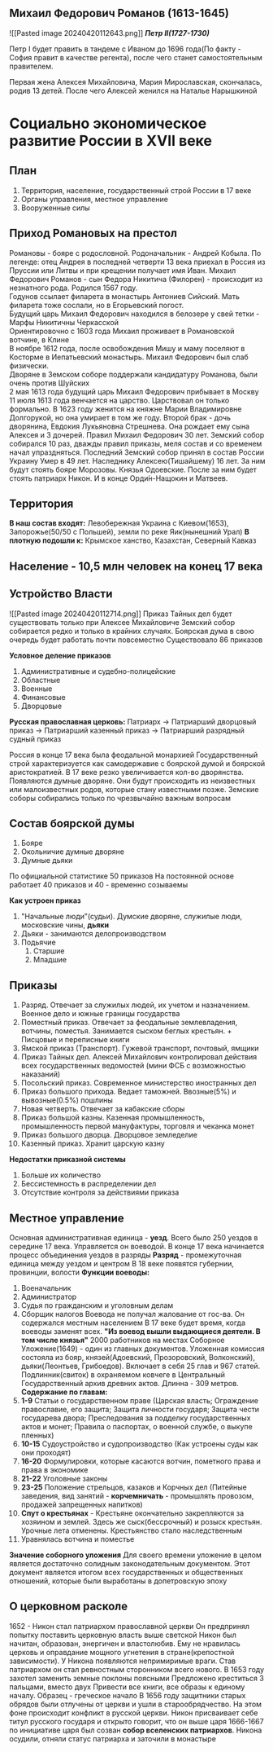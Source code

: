 ## Михаил Федорович Романов (1613-1645)
![[Pasted image 20240420112643.png]]
***Петр II(1727-1730)***

Петр I будет править в тандеме с Иваном до 1696 года(По факту - София правит в качестве регента), после чего станет самостоятельным правителем.

Первая жена Алексея Михайловича, Мария Мирославская, скончалась, родив 13 детей. После чего Алексей женился на Наталье Нарышкиной

# Социально экономическое развитие России в XVII веке

## План

1.  Территория, население, государственный строй России в 17 веке
2.  Органы управления, местное управление
3.  Вооруженные силы

## Приход Романовых на престол

Романовы - бояре с родословной. Родоначальник - Андрей Кобыла. По легенде: отец Андрея в последней четверти 13 века приехал в Россия из Пруссии или Литвы и при крещении получает имя Иван. Михаил Федорович Романов - сын Федора Никитича (Филорен) - происходит из незнатного рода. Родился 1567 году.  
Годунов ссылает филарета в монастырь Антониев Сийский. Мать филарета тоже сослали, но в Егорьевский погост.  
Будущий царь Михаил Федорович находился в белозере у свей тетки - Марфы Никитичны Черкасской  
Ориентировочно с 1603 года Михаил проживает в Романовской вотчине, в Клине  
В ноябре 1612 года, после освобождения Мишу и маму поселяют в Косторме в Иепатьевский монастырь. Михаил Федорович был слаб физически.  
Дворяне в Земском соборе поддержали кандидатуру Романова, были очень против Шуйских  
2 мая 1613 года будущий царь Михаил Федорович прибывает в Москву  
11 июля 1613 года венчается на царство. Царствовал он только формально.
В 1623 году женится на княжне Марии Владимировне Долгорукой, но она умирает в том же году.
Второй брак - дочь дворянина, Евдокия Лукьяновна Стрешнева. Она рождает ему сына Алексея и 3 дочерей. 
Правил Михаил Федорович 30 лет.
Земский собор собирался 10 раз, дважды правил приказы, меля состав и со временем начал упраздняться. Последний Земский собор принял в состав России Украину
Умер в 49 лет. Наследнику Алексею(Тишайшему) 16 лет. За ним будут стоять бояре Морозовы. Князья Одоевские. После за ним будет стоять патриарх Никон. И в конце Орди́н-Нащокин и Матвеев.

## Территория 
**В наш состав входят:** Левобережная Украина с Киевом(1653), Запорожье(50/50 с Польшей), земли по реке Яик(нынешний Урал)
**В плотную подошли к:** Крымское ханство, Казахстан, Северный Кавказ

## Население - 10,5 млн человек на конец 17 века

## Устройство Власти
![[Pasted image 20240420112714.png]]
Приказ Тайных дел будет существовать только при Алексее Михайловиче
Земский собор собирается редко и только в крайних случаях. Боярская дума в свою очередь будет работать почти повсеместно
Существовало 86 приказов

**Условное деление приказов**
1. Административные и судебно-полицейские
2. Областные
3. Военные
4. Финансовые
5. Дворцовые

**Русская православная церковь:** Патриарх ->  Патриарший дворцовый приказ -> Патриарший казенный приказ -> Патриарший разрядный судный приказ

Россия в конце 17 века была феодальной монархией
Государственный строй характеризуется как самодержавие с боярской думой и боярской аристократией. В 17 веке резко увеличивается кол-во дворянства.
Появляются думные дворяне. Они будут происходить из неизвестных или малоизвестных родов, которые стану известными позже.
Земские соборы собирались только по чрезвычайно важным вопросам

## Состав боярской думы
1. Бояре
2. Окольничие думные дворяне
3. Думные дьяки

По официальной статистике 50 приказов
На постоянной основе работает 40 приказов и 40 - временно созываемы

**Как устроен приказ**
1. "Начальные люди"(судьи). Думские дворяне, служилые люди, московские чины, **дьяки**
2. Дьяки - занимаются делопроизводством
3. Подьячие
	1. Старшие
	2. Младшие

## Приказы
1. Разряд. Отвечает за служилых людей, их учетом и назначением. Военное дело и южные границы государства
2. Поместный приказ. Отвечает за феодальные землевладения, вотчины, поместья. Занимается сыском беглых крестьян. + Писцовые и переписные книги
3. Ямской приказ (Транспорт). Гужевой транспорт, почтовый, ямщики
4. Приказ Тайных дел. Алексей Михайлович контролировал действия всех государственных ведомостей (мини ФСБ с возможностью наказаний)
5. Посольский приказ. Современное министерство иностранных дел
6. Приказ большого прихода. Ведает таможней. Ввозные(5%) и вывозные(0.5%) пошлины
7. Новая четверть. Отвечает за кабакские сборы
8. Приказ большой казны. Казенная промышленность, промышленность первой мануфактуры, торговля и чеканка монет
9. Приказ большого дворца. Дворцовое земледелие
10. Казенный приказ. Хранит царскую казну

**Недостатки приказной системы**
1. Больше их количество
2. Бессистемность в распределении дел
3. Отсутствие контроля за действиями приказа
## Местное управление

Основная административная единица - **уезд**.
Всего было 250 уездов в середине 17 века. Управляется он воеводой.
В конце 17 века начинается процесс объединения уездов в разряды
**Разряд** - промежуточная единица между уездом и центром
В 18 веке появятся губернии, провинции, волости
**Функции воеводы:**
1. Военачальник
2. Администратор
3. Судья по гражданским и уголовным делам
4. Сборщик налогов
Воевода не получал жалование от гос-ва. Он содержался местным населением
В 17 веке будет время, когда воеводы заменят всех.
**"Из воевод вышли выдающиеся деятели. В том числе князья"**
2000 работников на местах
Соборное Уложение(1649) - один из главных документов. Уложенная комиссия состояла из бояр, князей(Адоевский, Прозоровский, Волконский), дьяки(Леонтьев, Грибоедов).
Включает в себя 25 глав и 967 статей. Подлинник(свиток) в охраняемом ковчеге в Центральный Государственный архив древних актов. Длинна - 309 метров. 
**Содержание по главам:**
1. **1-9** Статьи о государственном праве (Царская власть; Ограждение православие, его защита; Защита личности государя; Защита чести государева двора; Преследования за подделку государственных актов и монет; Правила о паспортах, о военной службе, о выкупе пленных)
2. **10-15** Судоустройство и судопроизводство (Как устроены суды как они проходят)
3. **16-20** Формулировки, которые касаются вотчин, пометного права и права в экономике
4. **21-22** Уголовные законы
5. **23-25** Положение стрельцов, казаков и Корчных дел (Питейные заведения, вид занятий - **корчемничать** - промышлять провозом, продажей запрещенных напитков)
6. **Спут о крестьянах** - Крестьяне окончательно закрепляются за хозяином и землей. Здесь же сыск(бессрочный) и розыск крестьян. Урочные лета отменены. Крестьянство стало наследственным
7. Уравнялась вотчина и поместье

**Значение соборного уложения**
Для своего времени уложение в целом является достаточно солидным законодательным документом. Этот документ является итогом всех государственных и общественных отношений, которые были выработаны в допетровскую эпоху

## О церковном расколе
1652 - Никон стал патриархом православной церкви
Он предпринял попытку поставить церковную власть выше светской
Никон был начитан, образован, энергичен и властолюбив. Ему не нравилась церковь и оправдание мощного угнетения в стране(крепостной зависимости).
У Никона появляются непримиримые враги. Став патриархом он стал ревностным сторонником всего нового.
В 1653 году захотел заменить земные поклоны поясными
Предложено креститься 3 пальцами, вместо двух
Привести все книги, все образы к единому началу. Образец - греческое начало
В 1656 году защитники старых обрядов были отлучены от церкви и ушли в старообрядчество.
На этом фоне происходит конфликт в русской церкви.
Никон присваивает себе титул русского государя и открыто говорит, что он выше царя
1666-1667 по инициативе царя был созван **собор вселенских патриархов**. Никона осудили, отняли статус патриарха и заточили в монастыре